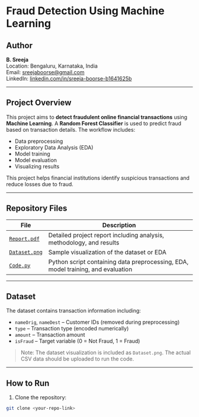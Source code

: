 # Fraud Detection Using Machine Learning

## Author
**B. Sreeja**  
Location: Bengaluru, Karnataka, India  
Email: sreejaboorse@gmail.com  
LinkedIn: [linkedin.com/in/sreeja-boorse-b1641625b](https://www.linkedin.com/in/sreeja-boorse-b1641625b)  

---

## Project Overview
This project aims to **detect fraudulent online financial transactions** using **Machine Learning**. A **Random Forest Classifier** is used to predict fraud based on transaction details. The workflow includes:

- Data preprocessing  
- Exploratory Data Analysis (EDA)  
- Model training  
- Model evaluation  
- Visualizing results  

This project helps financial institutions identify suspicious transactions and reduce losses due to fraud.

---

## Repository Files
| File | Description |
|------|-------------|
| [`Report.pdf`](Report.pdf) | Detailed project report including analysis, methodology, and results |
| [`Dataset.png`](Dataset.png) | Sample visualization of the dataset or EDA |
| [`Code.py`](Code.py) | Python script containing data preprocessing, EDA, model training, and evaluation |

---

## Dataset
The dataset contains transaction information including:

- `nameOrig`, `nameDest` – Customer IDs (removed during preprocessing)  
- `type` – Transaction type (encoded numerically)  
- `amount` – Transaction amount  
- `isFraud` – Target variable (0 = Not Fraud, 1 = Fraud)  

> Note: The dataset visualization is included as `Dataset.png`. The actual CSV data should be uploaded to run the code.

---

## How to Run
1. Clone the repository:
```bash
git clone <your-repo-link>
